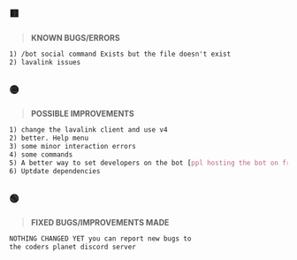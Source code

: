 ## ` 🟥 `
> **KNOWN BUGS/ERRORS**
```css
1) /bot social command Exists but the file doesn't exist
2) lavalink issues
```
## `🟡`
> **POSSIBLE IMPROVEMENTS**
```css
1) change the lavalink client and use v4
2) better. Help menu
3) some minor interaction errors
4) some commands 
5) A better way to set developers on the bot [ppl hosting the bot on free hosts are not able do that so maybe I will fix it]
6) Uptdate dependencies 
```
## `🟢`
> **FIXED BUGS/IMPROVEMENTS MADE**
```css
NOTHING CHANGED YET you can report new bugs to
the coders planet discord server 
```
